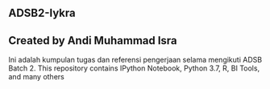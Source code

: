 ## ADSB2-Iykra
## Created by Andi Muhammad Isra

Ini adalah kumpulan tugas dan referensi pengerjaan selama mengikuti ADSB Batch 2. 
This repository contains IPython Notebook, Python 3.7, R, BI Tools, and many others
